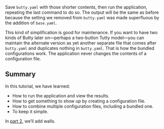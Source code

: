 Save `butty.yaml` with those shorter contents, then run the application,
repeating the last command to do so. The output will be the same as before
because the setting we removed from `butty.yaml` was made superfluous by the
addition of `base.yaml`.

This kind of simplification is good for maintenance. If you want to have two
kinds of Butty later on—perhaps a two-button Tutty model—you can maintain the
alternate version as yet another separate file that comes after `butty.yaml`
and duplicates nothing in `butty.yaml`. That is how the bundled configurations
work. The application never changes the contents of a configuration file.

## Summary

In this tutorial, we have learned:

* How to run the application and view the results.
* How to get something to show up by creating a configuration file.
* How to combine multiple configuration files, including a bundled one.
* To keep it simple.

In [part 2](tutorial-1b.md), we’ll add walls.
